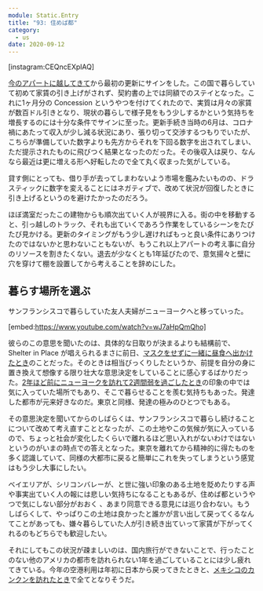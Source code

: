 ```yaml
---
module: Static.Entry
title: "93: 住めば都"
category:
  - us
date: 2020-09-12
---
```

[instagram:CEQncEXplAQ]

[今のアパートに越してきて](/entries/2019-09-02/)から最初の更新にサインをした。この国で暮らしていて初めて家賃の引き上げがされず、契約書の上では同額でのステイとなった。これに1ヶ月分の Concession というやつを付けてくれたので、実質は月々の家賃が数百ドル引きとなり、現状の暮らしで様子見をもう少しするかという気持ちを増長するのには十分な条件でサインに至った。更新手続き当時の6月は、コロナ禍にあたって収入が少し減る状況にあり、張り切って交渉するつもりでいたが、こちらが準備していた数字よりも先方からそれを下回る数字を出されてしまい、ただ提示されたものに飛びつく結果となったのだった。その後収入は戻り、なんなら最近は更に増える形へ好転したので全て丸く収まった気がしている。

貸す側にとっても、借り手が去ってしまわないよう市場を鑑みたいものの、ドラスティックに数字を変えることにはネガティブで、改めて状況が回復したときに引き上げるというのを避けたかったのだろう。

ほぼ満室だったこの建物からも順次出ていく人が視界に入る。街の中を移動すると、引っ越しのトラック、それも出ていくであろう作業をしているシーンをたびたび見かける。更新のタイミングがもう少し遅ければもっと良い条件にありつけたのではないかと思わないこともないが、もうこれ以上アパートの考え事に自分のリソースを割きたくない。退去が少なくとも1年延びたので、意気揚々と壁に穴を穿けて棚を設置してから考えることを辞めにした。

## 暮らす場所を選ぶ

サンフランシスコで暮らしていた友人夫婦がニューヨークへと移っていった。

[embed:https://www.youtube.com/watch?v=wJ7aHpQmQho]

彼らのこの意思を聞いたのは、具体的な日取りが決まるよりも結構前で、Shelter in Place が唱えられるまさに前日、[マスクをせずに一緒に昼食へ出かけたとき](https://medium.com/namika/%E5%8F%8B%E4%BA%BA%E3%81%A8%E8%B1%9A%E3%82%AB%E3%83%84%E3%82%92%E6%92%AE%E3%82%8B%E5%A6%BB%E3%81%AE%E6%A7%98%E5%AD%90%E3%81%A7%E3%81%99-370538772e3d)のことだった。そのときは相当びっくりしたというか、前提を自分の身に置き換えて想像する限り壮大な意思決定をしていることに感心するばかりだった。[2年ほど前にニューヨークを訪れて2週間弱を過ごしたとき](https://www.flickr.com/photos/hmsk/albums/72157714282634222)の印象の中では気に入っていた場所でもあり、そこで暮らせることを羨む気持ちもあった。発達した都市が元来好きなのだ。東京と同様、発達の極みのひとつでもある。

その意思決定を聞いてからのしばらくは、サンフランシスコで暮らし続けることについて改めて考え直すこととなったが、この土地やこの気候が気に入っているので、ちょっと社会が変化したくらいで離れるほど思い入れがないわけではないというのがいまの時点での答えとなった。東京を離れてから精神的に得たものを多く認識していて、同様の大都市に戻ると簡単にこれを失ってしまうという感覚はもう少し大事にしたい。

ベイエリアが、シリコンバレーが、と世に強い印象のある土地を貶めたりする声や事実出ていく人の報には悲しい気持ちになることもあるが、住めば都というやつで気にしない部分がおおく 、あまり同意できる意見には巡り合わない。もうしばらくして、やっぱりこの土地は良かったと誰かが言い出して戻ってくるなんてことがあっても、嫌々暮らしていた人が引き続き出ていって家賃が下がってくれるのもどちらでも歓迎したい。

それにしてもこの状況が疎ましいのは、国内旅行ができないことで、行ったことのない他のアメリカの都市を訪れられない1年を過ごしていることには少し疲れてきている。今年の空港利用は年初に日本から戻ってきたときと、[メキシコのカンクンを訪れたとき](https://www.flickr.com/photos/hmsk/albums/72157715355784127)で全てとなりそうだ。